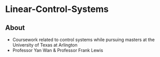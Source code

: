 # Linear-Control-Systems

## About
- Coursework related to control systems while pursuing masters at the University of Texas at Arlington
- Professor Yan Wan & Professor Frank Lewis
